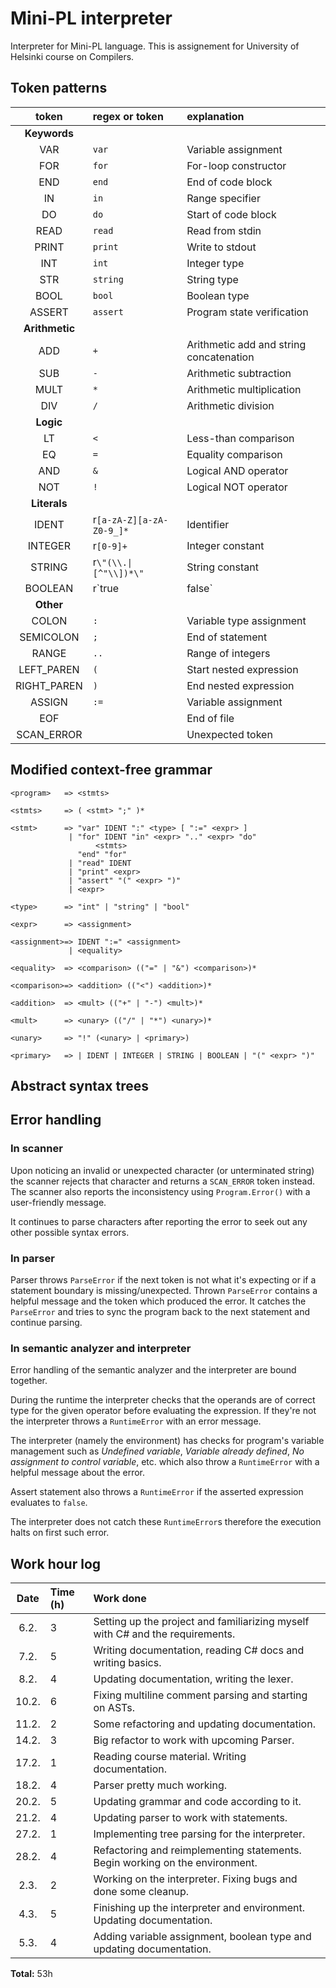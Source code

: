 # Mini-PL interpreter

Interpreter for Mini-PL language.
This is assignement for University of Helsinki course on Compilers.

## Token patterns

|     token      | regex or token           | explanation                             |
| :------------: | :----------------------- | :-------------------------------------- |
|  **Keywords**  |
|      VAR       | `var`                    | Variable assignment                     |
|      FOR       | `for`                    | For-loop constructor                    |
|      END       | `end`                    | End of code block                       |
|       IN       | `in`                     | Range specifier                         |
|       DO       | `do`                     | Start of code block                     |
|      READ      | `read`                   | Read from stdin                         |
|     PRINT      | `print`                  | Write to stdout                         |
|      INT       | `int`                    | Integer type                            |
|      STR       | `string`                 | String type                             |
|      BOOL      | `bool`                   | Boolean type                            |
|     ASSERT     | `assert`                 | Program state verification              |
| **Arithmetic** |
|      ADD       | `+`                      | Arithmetic add and string concatenation |
|      SUB       | `-`                      | Arithmetic subtraction                  |
|      MULT      | `*`                      | Arithmetic multiplication               |
|      DIV       | `/`                      | Arithmetic division                     |
|   **Logic**    |
|       LT       | `<`                      | Less-than comparison                    |
|       EQ       | `=`                      | Equality comparison                     |
|      AND       | `&`                      | Logical AND operator                    |
|      NOT       | `!`                      | Logical NOT operator                    |
|  **Literals**  |
|     IDENT      | r`[a-zA-Z][a-zA-Z0-9_]*` | Identifier                              |
|    INTEGER     | r`[0-9]+`                | Integer constant                        |
|     STRING     | r`\"(\\.\|[^"\\])*\"`    | String constant                         |
|    BOOLEAN     | r`true|false`            | Boolean constants                       |
|   **Other**    |
|     COLON      | `:`                      | Variable type assignment                |
|   SEMICOLON    | `;`                      | End of statement                        |
|     RANGE      | `..`                     | Range of integers                       |
|   LEFT_PAREN   | `(`                      | Start nested expression                 |
|  RIGHT_PAREN   | `)`                      | End nested expression                   |
|     ASSIGN     | `:=`                     | Variable assignment                     |
|      EOF       |                          | End of file                             |
|   SCAN_ERROR   |                          | Unexpected token                        |

## Modified context-free grammar

```
<program>   => <stmts>

<stmts>     => ( <stmt> ";" )*

<stmt>      => "var" IDENT ":" <type> [ ":=" <expr> ]
             | "for" IDENT "in" <expr> ".." <expr> "do"
                   <stmts>
               "end" "for"
             | "read" IDENT
             | "print" <expr>
             | "assert" "(" <expr> ")"
             | <expr>

<type>      => "int" | "string" | "bool"

<expr>      => <assignment>

<assignment>=> IDENT ":=" <assignment>
             | <equality>

<equality>  => <comparison> (("=" | "&") <comparison>)*

<comparison>=> <addition> (("<") <addition>)*

<addition>  => <mult> (("+" | "-") <mult>)*

<mult>      => <unary> (("/" | "*") <unary>)*

<unary>     => "!" (<unary> | <primary>)

<primary>   => | IDENT | INTEGER | STRING | BOOLEAN | "(" <expr> ")"
```

## Abstract syntax trees

## Error handling

### In scanner

Upon noticing an invalid or unexpected character (or unterminated string) the scanner
rejects that character and returns a `SCAN_ERROR` token instead.
The scanner also reports the inconsistency using `Program.Error()` with a user-friendly
message.

It continues to parse characters after reporting the error to seek out any other
possible syntax errors.

### In parser

Parser throws `ParseError` if the next token is not what it's expecting or if a
statement boundary is missing/unexpected.
Thrown `ParseError` contains a helpful message and the token which produced the error.
It catches the `ParseError` and tries to sync the program back to the next statement
and continue parsing.

### In semantic analyzer and interpreter

Error handling of the semantic analyzer and the interpreter are bound together.

During the runtime the interpreter checks that the operands are of correct type for the
given operator before evaluating the expression.
If they're not the interpreter throws a `RuntimeError` with an error message.

The interpreter (namely the environment) has checks for program's variable management
such as _Undefined variable_, _Variable already defined_,
_No assignment to control variable_, etc. which also throw a `RuntimeError` with a
helpful message about the error.

Assert statement also throws a `RuntimeError` if the asserted expression evaluates to `false`.

The interpreter does not catch these `RuntimeError`s therefore the execution halts on
first such error.

## Work hour log

| Date  | Time (h) | Work done                                                                     |
| :---: | :------- | :---------------------------------------------------------------------------- |
| 6.2.  | 3        | Setting up the project and familiarizing myself with C# and the requirements. |
| 7.2.  | 5        | Writing documentation, reading C# docs and writing basics.                    |
| 8.2.  | 4        | Updating documentation, writing the lexer.                                    |
| 10.2. | 6        | Fixing multiline comment parsing and starting on ASTs.                        |
| 11.2. | 2        | Some refactoring and updating documentation.                                  |
| 14.2. | 3        | Big refactor to work with upcoming Parser.                                    |
| 17.2. | 1        | Reading course material. Writing documentation.                               |
| 18.2. | 4        | Parser pretty much working.                                                   |
| 20.2. | 5        | Updating grammar and code according to it.                                    |
| 21.2. | 4        | Updating parser to work with statements.                                      |
| 27.2. | 1        | Implementing tree parsing for the interpreter.                                |
| 28.2. | 4        | Refactoring and reimplementing statements. Begin working on the environment.  |
| 2.3.  | 2        | Working on the interpreter. Fixing bugs and done some cleanup.                |
| 4.3.  | 5        | Finishing up the interpreter and environment. Updating documentation.         |
| 5.3.  | 4        | Adding variable assignment, boolean type and updating documentation.          |

**Total:** 53h
